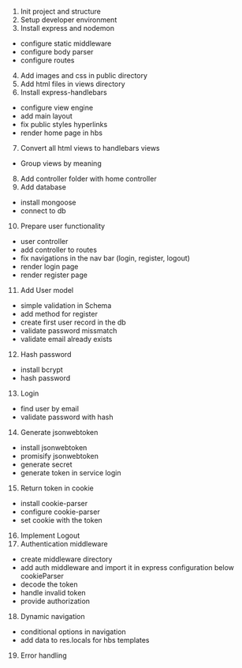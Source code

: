 1. Init project and structure
2. Setup developer environment
3. Install express and nodemon
  - configure static middleware
  - configure body parser
  - configure routes
4. Add images and css in public directory 
5. Add html files in views directory 
6. Install express-handlebars
  - configure view engine
  - add main layout
  - fix public styles hyperlinks
  - render home page in hbs
7. Convert all html views to handlebars views
  - Group views by meaning
8. Add controller folder with home controller 
9. Add database
  - install mongoose
  - connect to db
10. Prepare user functionality 
  - user controller
  - add controller to routes
  - fix navigations in the nav bar (login, register, logout)
  - render login page
  - render register page  
11. Add User model
  - simple validation in Schema
  - add method for register
  - create first user record in the db 
  - validate password missmatch  
  - validate email already exists 
12. Hash password
  - install bcrypt   
  - hash password
13. Login
  - find user by email
  - validate password with hash
14. Generate jsonwebtoken
  - install jsonwebtoken
  - promisify jsonwebtoken
  - generate secret
  - generate token in service login  
15. Return token in cookie
  - install cookie-parser
  - configure cookie-parser
  - set cookie with the token  
16. Implement Logout
17. Authentication middleware
  - create middleware directory
  - add auth middleware and import it in express configuration below cookieParser
  - decode the token
  - handle invalid token
  - provide authorization 
18. Dynamic navigation
  - conditional options in navigation
  - add data to res.locals for hbs templates   
19. Error handling  